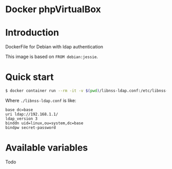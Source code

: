 Docker phpVirtualBox
====================

# Introduction

DockerFile for Debian with ldap authentication

This image is based on `FROM debian:jessie`.

# Quick start

```bash
$ docker container run --rm -it -v $(pwd)/libnss-ldap.conf:/etc/libnss-ldap.conf:ro andrespp/debian-ldapcli bash
```

Where `./libnss-ldap.conf` is like:

```
base dc=base
uri ldap://192.168.1.1/
ldap_version 3
binddn uid=linux,ou=system,dc=base
bindpw secret-password
```


# Available variables

Todo
